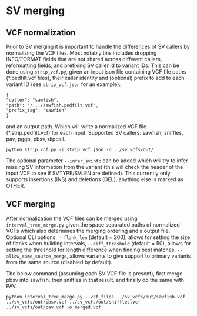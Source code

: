 # SV merging

## VCF normalization

Prior to SV merging it is important to handle the differences of SV callers by normalizing the VCF files. Most notably this includes dropping INFO/FORMAT fields that are not shared across different callers, reformatting fields, and prefixing SV caller id to variant IDs. This can be done using `strip_vcf.py`, given an input json file containing VCF file paths (*.pedfilt.vcf files), their caller identity and (optional) prefix to add to each variant ID (see `strip_vcf.json` for an example):

```
{
"caller": "sawfish",
"path": "/.../sawfish.pedfilt.vcf",
"prefix_tag": "sawfish"
}
```
and an output path. Which will write a normalized VCF file (*.strip.pedfilt.vcf) for each input. Supported SV callers: sawfish, sniffles, pav, pggb, pbsv, dipcall.

```
python strip_vcf.py -i strip_vcf.json -o ../sv_vcfs/out/
```

The optional parameter `--infer_svinfo` can be added which will try to infer missing SV information from the variant (this will check the header of the input VCF to see if SVTYPE/SVLEN are defined). This currently only supports insertions (INS) and deletions (DEL), anything else is marked as OTHER.

## VCF merging

After normalization the VCF files can be merged using `interval_tree_merge.py` given the space separated paths of normalized VCFs which also determines the merging ordering and a output file. Optional CLI options: `--flank_len` (default = 200), allows for setting the size of flanks when building intervals, `--diff_threshold` (default = 50), allows for setting the threshold for length difference when finding best matches, `--allow_same_source_merge`, allows variants to give support to primary variants from the same source (disabled by default).

The below command (assuming each SV VCF file is present), first merge pbsv into sawfish, then sniffles in that result, and finally do the same with PAV.

```
python interval_tree_merge.py --vcf_files ../sv_vcfs/out/sawfish.vcf ../sv_vcfs/out/pbsv.vcf ../sv_vcfs/out/sniffles.vcf ../sv_vcfs/out/pav.vcf -o merged.vcf 
```